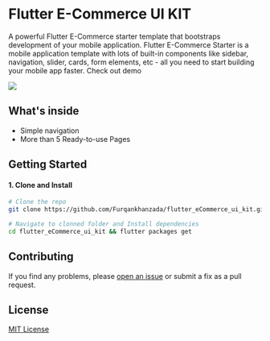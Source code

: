 # Flutter E-Commerce UI KIT

A powerful Flutter E-Commerce starter template that bootstraps development of your mobile application. Flutter E-Commerce Starter is a mobile application template with lots of built-in components like sidebar, navigation, slider, cards, form elements, etc - all you need to start building your mobile app faster. Check out demo

![](demo/full.gif)

## What's inside

- Simple navigation
- More than 5 Ready-to-use Pages


## Getting Started

#### 1. Clone and Install

```bash
# Clone the repo
git clone https://github.com/Furqankhanzada/flutter_eCommerce_ui_kit.git

# Navigate to clonned folder and Install dependencies
cd flutter_eCommerce_ui_kit && flutter packages get
```

## Contributing

If you find any problems, please [open an issue](https://github.com/Furqankhanzada/flutter_eCommerce_ui_kit/issues/new) or submit a fix as a pull request.


## License

[MIT License](LICENSE)
